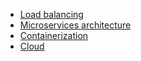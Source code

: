 - [Load balancing](https://github.com/vacu9708/Fundamental-knowledge/blob/main/Development%20methodology/Server%20architecture/Load%20balancing.md)
- [Microservices architecture](https://github.com/vacu9708/Fundamental-knowledge/blob/main/Development%20methodology/Server%20architecture/MSA.md)
- [Containerization](https://github.com/vacu9708/Fundamental-knowledge/blob/main/Development%20methodology/Server%20architecture/Containerization.md)
- [Cloud](https://github.com/vacu9708/Fundamental-knowledge/blob/main/Development%20methodology/Server%20architecture/Cloud.md)
